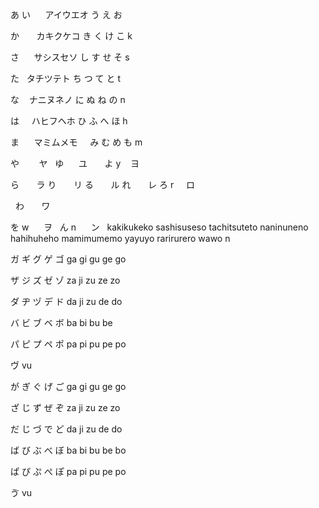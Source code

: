 あ
い       アイウエオ
う
え 
お 

か       カキクケコ 
き
く
け
こ k

さ       サシスセソ 
し
す 
せ 
そ s

た       タチツテト 
ち
つ
て 
と t

な       ナニヌネノ 
に
ぬ
ね
の n

は       ハヒフヘホ 
ひ 
ふ 
へ
ほ h

ま       マミムメモ     
み
む
め
も m

や        ヤ 
 
ゆ        ユ     
 
よ y      ヨ 
                  

ら        ラ
り        リ
る        ル
れ        レ 
ろ r      ロ

 
わ        ワ 
 
 

を w      ヲ 
 
ん n      ン 
 
kakikukeko
sashisuseso
tachitsuteto
naninuneno
hahihuheho 
mamimumemo
yayuyo
rarirurero
wawo
n


ガ	ギ	グ	ゲ	ゴ ga	gi	gu	ge	go

ザ	ジ	ズ	ゼ	ゾ za	ji	zu	ze	zo

ダ	ヂ	ヅ	デ	ド da	ji	zu	de	do

バ	ビ	ブ	ベ	ボ ba	bi	bu	be	

パ	ピ	プ	ペ ポ pa	pi	pu	pe	po

ヴ vu

が	ぎ	ぐ	げ	ご ga	gi	gu	ge	go

ざ	じ	ず	ぜ	ぞ za	ji	zu	ze	zo

だ	じ	づ	で	ど da	ji	zu	de	do

ば	び	ぶ	べ	ぼ ba	bi	bu	be	bo

ぱ	ぴ	ぷ	ぺ ぽ pa	pi	pu	pe	po

ゔ vu
